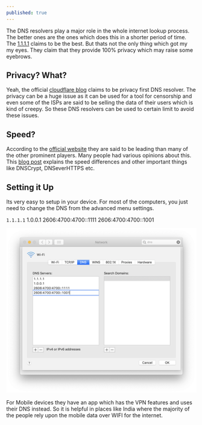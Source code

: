 ```yaml
---
published: true
---
```



The DNS resolvers play a major role in the whole internet lookup process. The better ones are the ones which does this in a shorter period of time. The [1.1.1.1](http://1.1.1.1) claims to be the best. But thats not the only thing which got my my eyes. They claim that they provide 100% privacy which may raise some eyebrows.

## Privacy? What?

Yeah, the official [cloudflare blog](https://blog.cloudflare.com/announcing-1111/) claims to be privacy first DNS resolver. The privacy can be a huge issue as it can be used for a tool for censorship and even some of the ISPs are said to be selling the data of their users which is kind of creepy. So these DNS resolvers can be used to certain limit to avoid these issues.

## Speed?

According to the [official website](http://1.1.1.1) they are said to be leading than many of the other prominent players. Many people had various opinions about this. This [blog post](https://medium.com/@nykolas.z/dns-resolvers-performance-compared-cloudflare-x-google-x-quad9-x-opendns-149e803734e5) explains the speed differences and other important things like DNSCrypt, DNSeverHTTPS etc.


## Setting it Up

Its very easy to setup in your device. For most of the computers, you just need to change the DNS from the advanced menu settings.

<code>1.1.1.1</code>
1.0.0.1
2606:4700:4700::1111 
2606:4700:4700::1001 

![Setting Up in Mac](https://raw.githubusercontent.com/beingfranklin/blog/gh-pages/_posts/Screenshot%202019-02-01%20at%208.41.13%20AM.png)


For Mobile devices they have an app which has the VPN features and uses their DNS instead. So it is helpful in places like India where the majority of the people rely upon the mobile data over WIFI for the internet.
